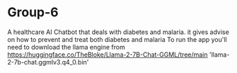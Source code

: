 # Group-6
A healthcare AI Chatbot that deals with diabetes and malaria. it gives advise on how to prevent and treat both diabetes and malaria 
To run the app you'll need to download the llama engine from https://huggingface.co/TheBloke/Llama-2-7B-Chat-GGML/tree/main 'llama-2-7b-chat.ggmlv3.q4_0.bin'

